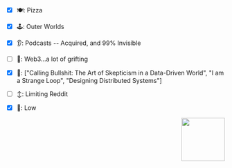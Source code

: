### 

<!--
**tclohm/tclohm** is a ✨ _special_ ✨ repository because its `README.md` (this file) appears on your GitHub profile.

Here are some ideas to get you started:

- 🔭 I’m currently working on ...
- 🌱 I’m currently learning ...
- 👯 I’m looking to collaborate on ...
- 🤔 I’m looking for help with ...
- 💬 Ask me about ...
- 📫 How to reach me: ...
- 😄 Pronouns: ...
- ⚡ Fun fact: ...
-->


- [x] 🍽: Pizza                                                            
- [x] 🕹: Outer Worlds
- [x] 👂: Podcasts -- Acquired, and 99% Invisible
- [ ] 👀: Web3...a lot of grifting
- [x] 📖: ["Calling Bullshit: The Art of Skepticism in a Data-Driven World", "I am a Strange Loop", "Designing Distributed Systems"]
- [ ] ↕️: Limiting Reddit
- [x] 🔋: Low


<img src="https://user-images.githubusercontent.com/2380963/196989432-0c1113e4-33ec-4128-847e-932d0f377407.gif" align="right" width="100" height="100">
